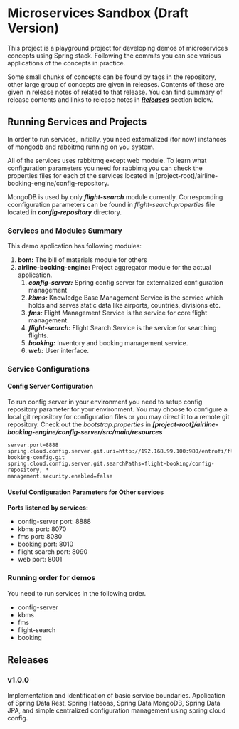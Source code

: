 # Microservices Sandbox (Draft Version)
This project is a playground project for developing demos of microservices concepts using Spring stack. Following the
 commits you can see various applications of the concepts in practice. 

 Some small chunks of concepts can be found by 
 tags in the repository, other large group of concepts are given in releases. Contents of these are given in release 
 notes of related to that release. You can find summary of release contents and links to release notes in 
 ***[Releases](#releases)*** section below. 

## Running Services and Projects
In order to run services, initially,  you need externalized (for now) instances of mongodb and rabbitmq running on you 
system. 

All of the services uses rabbitmq except web module. To learn what configuration parameters you need for 
rabbimq you can check the properties files for each of the services located in 
[project-root]/airline-booking-engine/config-repository.

MongoDB is used by only ***flight-search*** module currently. Corresponding cconfiguration parameters can be found in
 *flight-search.properties* file located in ***config-repository*** directory. 

 ### Services and Modules Summary
 This demo application has following modules: 
 1. **bom:** The bill of materials module for others
 2. **airline-booking-engine:** Project aggregator module for the actual application. 
     1. ***config-server:*** Spring config server for externalized configuration management
     2. ***kbms:*** Knowledge Base Management Service is the service which holds and serves static data like airports, 
     countries, divisions etc. 
     3. ***fms:*** Flight Management Service is the service for core flight management. 
     4. ***flight-search:*** Flight Search Service is the service for searching flights.
     5. ***booking:*** Inventory and booking management service. 
     6. ***web:*** User interface.
 

### Service Configurations

#### Config Server Configuration
To run config server in your environment you need to setup config repository parameter for your environment. You may 
choose to configure a local git repository for configuration files or you may direct it to a remote git repository. 
Check out the *bootstrap.properties* in ***[project-root]/airline-booking-engine/config-server/src/main/resources***

```properties
server.port=8888
spring.cloud.config.server.git.uri=http://192.168.99.100:980/entrofi/flight-booking-config.git
spring.cloud.config.server.git.searchPaths=flight-booking/config-repository, *
management.security.enabled=false
```

#### Useful Configuration Parameters for Other services
**Ports listened by services:**
- config-server port: 8888
- kbms port: 8070
- fms port: 8080
- booking port: 8010
- flight search port: 8090
- web port: 8001


### Running order for demos
You need to run services in the following order. 
- config-server
- kbms
- fms
- flight-search
- booking

## Releases

### v1.0.0
Implementation and identification of basic service boundaries. Application of Spring Data Rest, Spring Hateoas, 
Spring Data MongoDB, Spring Data JPA, and simple centralized configuration management using spring cloud config. 

